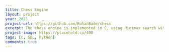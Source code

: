 ```yaml
---
title: Chess Engine
layout: project
year: 2021
project-url: https://github.com/RohanBade/chess
excerpt: The chess engine is implemented in C, using Minimax search with alpha-beta pruning to efficiently traverse the game tree. For graphics and user interaction, we use SDL. During testing, we employ the Chessnut library in Python as a validation and comparison tool.
project-image: https://placehold.co/400
tags: [C, SDL, Python]
comments: true
---
```

